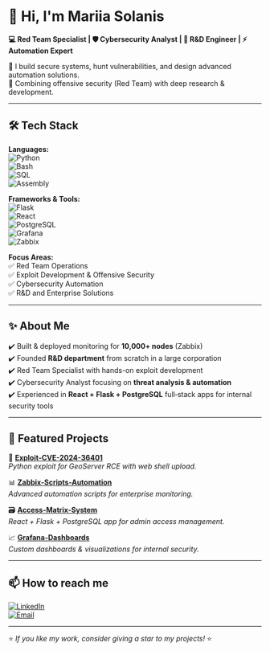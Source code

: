 # 👋 Hi, I'm Mariia Solanis  

**💻 Red Team Specialist | 🛡️ Cybersecurity Analyst | 🔬 R&D Engineer | ⚡ Automation Expert**

🚀 I build secure systems, hunt vulnerabilities, and design advanced automation solutions.  
🧭 Combining offensive security (Red Team) with deep research & development.  

---

## 🛠️ Tech Stack  

**Languages:**  
![Python](https://img.shields.io/badge/-Python-000?&logo=python)  
![Bash](https://img.shields.io/badge/-Bash-000?&logo=gnubash)  
![SQL](https://img.shields.io/badge/-SQL-000?&logo=postgresql)  
![Assembly](https://img.shields.io/badge/-Assembly-000?&logo=amd)

**Frameworks & Tools:**  
![Flask](https://img.shields.io/badge/-Flask-000?&logo=flask)  
![React](https://img.shields.io/badge/-React-000?&logo=react)  
![PostgreSQL](https://img.shields.io/badge/-PostgreSQL-000?&logo=postgresql)  
![Grafana](https://img.shields.io/badge/-Grafana-000?&logo=grafana)  
![Zabbix](https://img.shields.io/badge/-Zabbix-000?&logo=zabbix)  

**Focus Areas:**  
✅ Red Team Operations  
✅ Exploit Development & Offensive Security  
✅ Cybersecurity Automation  
✅ R&D and Enterprise Solutions

---

## ✨ About Me  

✔️ Built & deployed monitoring for **10,000+ nodes** (Zabbix)  
✔️ Founded **R&D department** from scratch in a large corporation  
✔️ Red Team Specialist with hands-on exploit development  
✔️ Cybersecurity Analyst focusing on **threat analysis & automation**  
✔️ Experienced in **React + Flask + PostgreSQL** full‑stack apps for internal security tools  

---

## 📌 Featured Projects  

🔧 [**Exploit-CVE-2024-36401**](https://github.com/holokitty/Exploit-CVE-2024-36401)  
*Python exploit for GeoServer RCE with web shell upload.*

📊 [**Zabbix-Scripts-Automation**](https://github.com/holokitty/Zabbix-Scripts-Automation)  
*Advanced automation scripts for enterprise monitoring.*

🗃️ [**Access-Matrix-System**](https://github.com/holokitty/Access-Matrix-System)  
*React + Flask + PostgreSQL app for admin access management.*

📈 [**Grafana-Dashboards**](https://github.com/holokitty/Grafana-Dashboards)  
*Custom dashboards & visualizations for internal security.*

---

## 📫 How to reach me  

[![LinkedIn](https://img.shields.io/badge/-LinkedIn-000?&logo=linkedin)](https://linkedin.com/in/your-link-here)  
[![Email](https://img.shields.io/badge/-Email-000?&logo=gmail)](mailto:dbnull24@gmail.com)

---

⭐️ _If you like my work, consider giving a star to my projects!_ ⭐️

